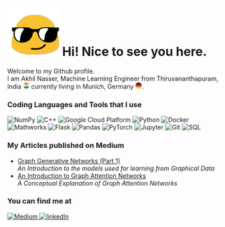 # ![alt text](tenor.gif "Title") Hi! Nice to see you here.

Welcome to my Github profile. \
I am Akhil Nasser, Machine Learning Engineer from Thiruvananthapuram, India <img src="india.png" alt="indian flag" width="15"/> currently living in Munich, Germany <img src="germany.png" alt="german flag" width="15"/>.

### Coding Languages and Tools that I use

<img src="https://img.shields.io/badge/-NumPy-013243?logo=NumPy&logoColor=white&style=flat-square" alt="NumPy" /> <img src="https://img.shields.io/badge/C%2B%2B-00599C?style=for-the-badge&logo=c%2B%2B&logoColor=white&style=flat-square" alt="C++" /> <img src="https://img.shields.io/badge/Google_Cloud_Platform-4285F4?style=for-the-badge&logo=google-cloud&logoColor=white&style=flat-square" alt="Google Cloud Platform" /> <img src="https://img.shields.io/badge/Python-3776AB?style=for-the-badge&logo=python&logoColor=white&style=flat-square" alt="Python" />  <img src="https://img.shields.io/badge/Docker-2CA5E0?style=for-the-badge&logo=docker&logoColor=white&style=flat-square" alt="Docker" /> <img src="https://img.shields.io/badge/-Mathworks-00BFFF?logo=Mathworks&logoColor=white&style=flat-square" alt="Mathworks" />   <img src="https://img.shields.io/badge/Flask-000000?style=for-the-badge&logo=flask&logoColor=white&style=flat-square" alt="Flask" /> <img src="https://img.shields.io/badge/-Pandas-4B0082?logo=Pandas&logoColor=white&style=flat-square" alt="Pandas" />  <img src="https://img.shields.io/badge/-PyTorch-FF4500?logo=PyTorch&logoColor=white&style=flat-square" alt="PyTorch" /> <img src="https://img.shields.io/badge/Jupyter-F37626.svg?&style=for-the-badge&logo=Jupyter&logoColor=white&style=flat-square" alt="Jupyter" /> 
<img src="https://img.shields.io/badge/Git-F05032?style=for-the-badge&logo=git&logoColor=white&style=flat-square" alt="Git" /> 
 <img src="https://img.shields.io/badge/Microsoft%20SQL%20Sever-CC2927?style=for-the-badge&logo=microsoft%20sql%20server&logoColor=white&style=flat-square" alt="SQL" />

### My Articles published on Medium

<ul>
  
<a href="https://medium.com/@eakhil711" target="_blank">
  <li> Graph Generative Networks (Part 1) 
</a> <br>
<em>An Introduction to the models used for learning from Graphical Data</em>
</li>

<a href="https://medium.com/@eakhil711" target="_blank">
  <li> An Introduction to Graph Attention Networks 
</a> <br>
<em> A Conceptual Explanation of Graph Attention Networks </em>
</li>

</ul>


### You can find me at

<a href="https://medium.com/@eakhil711" target="_blank">
<img src="https://img.shields.io/badge/Medium-12100E?style=for-the-badge&logo=medium&logoColor=white&style=flat-square" alt="Medium" /> 
</a>
<a href="https://www.linkedin.com/in/akhil-nasser-3994a6116/" target="_blank">
<img src="https://img.shields.io/badge/LinkedIn-0077B5?style=for-the-badge&logo=linkedin&logoColor=white&style=flat-square" alt="linkedIn" /> 
</a>
<!---
akhilnas/akhilnas is a ✨ special ✨ repository because its `README.md` (this file) appears on your GitHub profile.
You can click the Preview link to take a look at your changes.
--->
